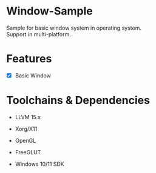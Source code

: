 # Window-Sample
Sample for basic window system in operating system. <br>
Support in multi-platform.

# Features
- [x] Basic Window

# Toolchains & Dependencies
- LLVM 15.x

- Xorg/X11
- OpenGL
- FreeGLUT
- Windows 10/11 SDK


